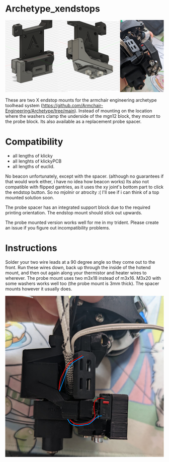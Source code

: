 # Archetype_xendstops

![header](./IMG/header.png)

These are two X endstop mounts for the armchair engineering archetype toolhead system (https://github.com/Armchair-Engineering/Archetype/tree/main). 
Instead of mounting on the location where the washers clamp the underside of the mgn12 block, they mount to the probe block. Its also available as a replacement probe spacer.

# Compatibility
- all lengths of klicky
- all lenghts of klickyPCB
- all lengths of euclid.

No beacon unfortunately, except with the spacer. (although no guarantees if that would work either, i have no idea how beacon works)
Its also not compatible with flipped gantries, as it uses the xy joint's bottom part to click the endstop button. So no mjolnir or atrocity :( I'll see if i can think of a top mounted solution soon.

The probe spacer has an integrated support block due to the required printing orientation. The endstop mount should stick out upwards.

The probe mounted version works well for me in my trident. Please create an issue if you figure out incompatibility problems.

# Instructions

Solder your two wire leads at a 90 degree angle so they come out to the front.
Run these wires down, back up through the inside of the hotend mount, and then out again along your thermistor and heater wires to wherever.
The probe mount uses two m3x18 instead of m3x16. M3x20 with some washers works well too (the probe mount is 3mm thick). The spacer mounts however it usually does.

![header](./IMG/wire_routing.png)

